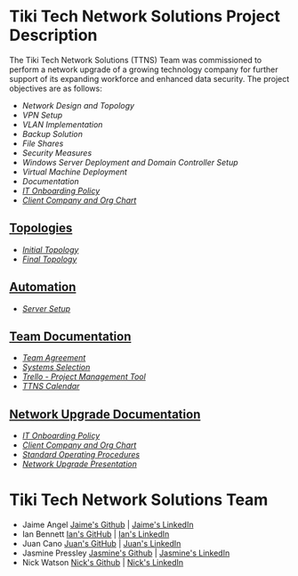# Tiki Tech Network Solutions Project Description

The Tiki Tech Network Solutions (TTNS) Team was commissioned to perform a network upgrade of a growing technology company for further support of its expanding workforce and enhanced data security. The project objectives are as follows:

- *Network Design and Topology*
- *VPN Setup*
- *VLAN Implementation*
- *Backup Solution*
- *File Shares*
- *Security Measures*
- *Windows Server Deployment and Domain Controller Setup*
- *Virtual Machine Deployment*
- *Documentation*
- [*IT Onboarding Policy*](https://docs.google.com/document/d/1doR6BtC1C6AIdoha8lQH6TiJvJreuEPSjU9Nq9mL_kw/edit?usp=sharing)
- [*Client Company and Org Chart*](https://docs.google.com/document/d/1_mY4seoEB770bpy9fCJSsxqHPc0E1GgUxhmY2U2rNoE/edit?usp=sharing)

  
## [Topologies](https://github.com/Tiki-Tech-Network/topologies)
- [*Initial Topology*](https://github.com/Tiki-Tech-Network/topologies)
- [*Final Topology*](https://github.com/Tiki-Tech-Network/topologies)

## [Automation](https://github.com/Tiki-Tech-Network/automation/tree/main)
- [*Server Setup*](https://github.com/Tiki-Tech-Network/automation/blob/main/wash.ps1)


## [Team Documentation](https://github.com/Tiki-Tech-Network/Team-Documentation)
- [*Team Agreement*](https://docs.google.com/document/d/1squ7mW38DHbzM99B_XhA0dTw91aAnQ9KaQ7y_MGpiYo/edit?usp=sharing)
- [*Systems Selection*](https://docs.google.com/document/d/1BF1CfyBBLtvEHyAh_FDc60p7y8tHaxQeB_7BJ2sIyA4/edit?usp=drive_link)
- [*Trello - Project Management Tool*](https://trello.com/invite/tikitechnetworksolutions/ATTIb19c9ef91df22dc3a7592d957558e4e30524CE9C)
- [*TTNS Calendar*](https://calendar.google.com/calendar/u/0?cid=NGJhMmE1YWZkMzZiOWYxMzE4ZjMxYmQ1ZWU1ZGFmMzdkYTc3YTQ2MmYwNDdhNjkwMWU5YzkwM2I0OTZiMDY0NkBncm91cC5jYWxlbmRhci5nb29nbGUuY29t)

  
## [Network Upgrade Documentation](https://github.com/Tiki-Tech-Network/Network-Upgrade-Documentation)
- [*IT Onboarding Policy*](https://docs.google.com/document/d/1doR6BtC1C6AIdoha8lQH6TiJvJreuEPSjU9Nq9mL_kw/edit?usp=sharing)
- [*Client Company and Org Chart*](https://docs.google.com/document/d/1_mY4seoEB770bpy9fCJSsxqHPc0E1GgUxhmY2U2rNoE/edit?usp=sharing)
- [*Standard Operating Procedures*](https://github.com/Tiki-Tech-Network/Network-Upgrade-Documentation/blob/main/README.md)
- [*Network Upgrade Presentation*](https://github.com/Tiki-Tech-Network/Network-Upgrade-Documentation/blob/main/README.md)
  
# Tiki Tech Network Solutions Team

- Jaime Angel [Jaime's Github](https://github.com/jaimeangelhi) | [Jaime's LinkedIn](https://www.linkedin.com/in/jaime-angel/)
- Ian Bennett [Ian's GitHub]() | [Ian's LinkedIn]()
- Juan Cano [Juan's GitHub](https://github.com/jmcano50) | [Juan's LinkedIn](www.linkedin.com/in/juan-cano-3021578)
- Jasmine Pressley [Jasmine's Github](https://github.com/Jasminepressley) | [Jasmine's LinkedIn](https://www.linkedin.com/in/jasminerpressley/)
- Nick Watson [Nick's Github](https://github.com/GODKINGDEATHLORD) | [Nick's LinkedIn](https://www.linkedin.com/in/nicolaus-w-343047138/)

